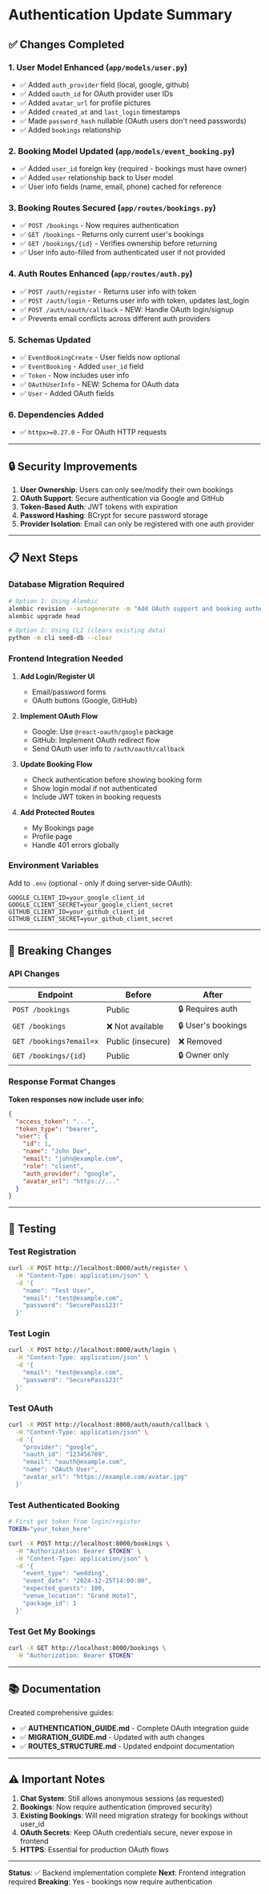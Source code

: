 # Authentication Update Summary

## ✅ Changes Completed

### 1. **User Model Enhanced** (`app/models/user.py`)
- ✅ Added `auth_provider` field (local, google, github)
- ✅ Added `oauth_id` for OAuth provider user IDs
- ✅ Added `avatar_url` for profile pictures
- ✅ Added `created_at` and `last_login` timestamps
- ✅ Made `password_hash` nullable (OAuth users don't need passwords)
- ✅ Added `bookings` relationship

### 2. **Booking Model Updated** (`app/models/event_booking.py`)
- ✅ Added `user_id` foreign key (required - bookings must have owner)
- ✅ Added `user` relationship back to User model
- ✅ User info fields (name, email, phone) cached for reference

### 3. **Booking Routes Secured** (`app/routes/bookings.py`)
- ✅ `POST /bookings` - Now requires authentication
- ✅ `GET /bookings` - Returns only current user's bookings
- ✅ `GET /bookings/{id}` - Verifies ownership before returning
- ✅ User info auto-filled from authenticated user if not provided

### 4. **Auth Routes Enhanced** (`app/routes/auth.py`)
- ✅ `POST /auth/register` - Returns user info with token
- ✅ `POST /auth/login` - Returns user info with token, updates last_login
- ✅ `POST /auth/oauth/callback` - NEW: Handle OAuth login/signup
- ✅ Prevents email conflicts across different auth providers

### 5. **Schemas Updated**
- ✅ `EventBookingCreate` - User fields now optional
- ✅ `EventBooking` - Added `user_id` field
- ✅ `Token` - Now includes user info
- ✅ `OAuthUserInfo` - NEW: Schema for OAuth data
- ✅ `User` - Added OAuth fields

### 6. **Dependencies Added**
- ✅ `httpx>=0.27.0` - For OAuth HTTP requests

---

## 🔒 Security Improvements

1. **User Ownership**: Users can only see/modify their own bookings
2. **OAuth Support**: Secure authentication via Google and GitHub
3. **Token-Based Auth**: JWT tokens with expiration
4. **Password Hashing**: BCrypt for secure password storage
5. **Provider Isolation**: Email can only be registered with one auth provider

---

## 📋 Next Steps

### Database Migration Required
```bash
# Option 1: Using Alembic
alembic revision --autogenerate -m "Add OAuth support and booking authentication"
alembic upgrade head

# Option 2: Using CLI (clears existing data)
python -m cli seed-db --clear
```

### Frontend Integration Needed
1. **Add Login/Register UI**
   - Email/password forms
   - OAuth buttons (Google, GitHub)
   
2. **Implement OAuth Flow**
   - Google: Use `@react-oauth/google` package
   - GitHub: Implement OAuth redirect flow
   - Send OAuth user info to `/auth/oauth/callback`

3. **Update Booking Flow**
   - Check authentication before showing booking form
   - Show login modal if not authenticated
   - Include JWT token in booking requests

4. **Add Protected Routes**
   - My Bookings page
   - Profile page
   - Handle 401 errors globally

### Environment Variables
Add to `.env` (optional - only if doing server-side OAuth):
```env
GOOGLE_CLIENT_ID=your_google_client_id
GOOGLE_CLIENT_SECRET=your_google_client_secret
GITHUB_CLIENT_ID=your_github_client_id
GITHUB_CLIENT_SECRET=your_github_client_secret
```

---

## 🚨 Breaking Changes

### API Changes
| Endpoint | Before | After |
|----------|--------|-------|
| `POST /bookings` | Public | 🔒 Requires auth |
| `GET /bookings` | ❌ Not available | 🔒 User's bookings |
| `GET /bookings?email=x` | Public (insecure) | ❌ Removed |
| `GET /bookings/{id}` | Public | 🔒 Owner only |

### Response Format Changes
**Token responses now include user info:**
```json
{
  "access_token": "...",
  "token_type": "bearer",
  "user": {
    "id": 1,
    "name": "John Doe",
    "email": "john@example.com",
    "role": "client",
    "auth_provider": "google",
    "avatar_url": "https://..."
  }
}
```

---

## 🧪 Testing

### Test Registration
```bash
curl -X POST http://localhost:8000/auth/register \
  -H "Content-Type: application/json" \
  -d '{
    "name": "Test User",
    "email": "test@example.com",
    "password": "SecurePass123!"
  }'
```

### Test Login
```bash
curl -X POST http://localhost:8000/auth/login \
  -H "Content-Type: application/json" \
  -d '{
    "email": "test@example.com",
    "password": "SecurePass123!"
  }'
```

### Test OAuth
```bash
curl -X POST http://localhost:8000/auth/oauth/callback \
  -H "Content-Type: application/json" \
  -d '{
    "provider": "google",
    "oauth_id": "123456789",
    "email": "oauth@example.com",
    "name": "OAuth User",
    "avatar_url": "https://example.com/avatar.jpg"
  }'
```

### Test Authenticated Booking
```bash
# First get token from login/register
TOKEN="your_token_here"

curl -X POST http://localhost:8000/bookings \
  -H "Authorization: Bearer $TOKEN" \
  -H "Content-Type: application/json" \
  -d '{
    "event_type": "wedding",
    "event_date": "2024-12-25T14:00:00",
    "expected_guests": 100,
    "venue_location": "Grand Hotel",
    "package_id": 1
  }'
```

### Test Get My Bookings
```bash
curl -X GET http://localhost:8000/bookings \
  -H "Authorization: Bearer $TOKEN"
```

---

## 📚 Documentation

Created comprehensive guides:
- ✅ **AUTHENTICATION_GUIDE.md** - Complete OAuth integration guide
- ✅ **MIGRATION_GUIDE.md** - Updated with auth changes
- ✅ **ROUTES_STRUCTURE.md** - Updated endpoint documentation

---

## ⚠️ Important Notes

1. **Chat System**: Still allows anonymous sessions (as requested)
2. **Bookings**: Now require authentication (improved security)
3. **Existing Bookings**: Will need migration strategy for bookings without user_id
4. **OAuth Secrets**: Keep OAuth credentials secure, never expose in frontend
5. **HTTPS**: Essential for production OAuth flows

---

**Status**: ✅ Backend implementation complete
**Next**: Frontend integration required
**Breaking**: Yes - bookings now require authentication
